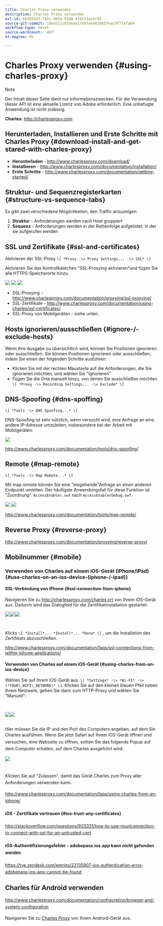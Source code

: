 ```yaml
---
title: Charles Proxy verwenden
description: Charles Proxy verwenden
exl-id: bb38543f-f6bc-4b5a-91b8-41bc51ee4c56
source-git-commit: 19ed211c65deaa1fe97ae462065feac9f77afa64
workflow-type: tm+mt
source-wordcount: '457'
ht-degree: 0%

---
```


# Charles Proxy verwenden {#using-charles-proxy}

>[!NOTE]
>
>Der Inhalt dieser Seite dient nur Informationszwecken. Für die Verwendung dieser API ist eine aktuelle Lizenz von Adobe erforderlich. Eine unbefugte Anwendung ist nicht zulässig.


**Charles:** <http://charlesproxy.com>


## Herunterladen, Installieren und Erste Schritte mit Charles Proxy {#download-install-and-get-stared-with-charles-proxy}

- **Herunterladen** - <http://www.charlesproxy.com/download/>
- **Installieren** - <http://www.charlesproxy.com/documentation/installation/>
- **Erste Schritte** - <http://www.charlesproxy.com/documentation/getting-started/>


## Struktur- und Sequenzregisterkarten {#structure-vs-sequence-tabs}

Es gibt zwei verschiedene Möglichkeiten, den Traffic anzuzeigen:

1. **Struktur** - Anforderungen werden nach Host gruppiert
1. **Sequenz** - Anforderungen werden in der Reihenfolge aufgelistet, in der sie aufgerufen werden


## SSL und Zertifikate {#ssl-and-certificates}

Aktivieren der SSL-Proxy `\[ *Proxy -\> Proxy Settings... -\> SSL* \]`

Aktivieren Sie das Kontrollkästchen &quot;SSL-Proxying aktivieren&quot;und fügen Sie alle HTTPS-Speicherorte hinzu.


![](https://dzf8vqv24eqhg.cloudfront.net/userfiles/258/326/ckfinder/images/ProxySettings.PNG) ![](https://dzf8vqv24eqhg.cloudfront.net/userfiles/258/326/ckfinder/images/SSLSettings.PNG) ![](https://dzf8vqv24eqhg.cloudfront.net/userfiles/258/326/ckfinder/images/AddHttpsLocations.PNG)



- SSL-Proxying - <http://www.charlesproxy.com/documentation/proxying/ssl-proxying/>
- SSL-Zertifikate - <http://www.charlesproxy.com/documentation/using-charles/ssl-certificates/>
- SSL-Proxy von Mobilgeräten - siehe unten.


## Hosts ignorieren/ausschließen {#ignore-/-exclude-hosts}

Wenn Ihre Ausgabe zu übersichtlich wird, können Sie Positionen ignorieren oder ausschließen. Sie können Positionen ignorieren oder ausschließen, indem Sie einen der folgenden Schritte ausführen:

- Klicken Sie mit der rechten Maustaste auf die Anforderungen, die Sie ignorieren möchten, und wählen Sie &quot;Ignorieren&quot;
- Fügen Sie die Orte manuell hinzu, von denen Sie ausschließen möchten `\[ *Proxy -\> Recording Settings... -\> Exclude* \]`


## DNS-Spoofing {#dns-spoffing}

`\[ *Tools -\> DNS Spoofing...* \]`



DNS-Spoofing ist sehr nützlich, wenn versucht wird, eine Anfrage an eine andere IP-Adresse umzuleiten, insbesondere bei der Arbeit mit Mobilgeräten:

![](https://dzf8vqv24eqhg.cloudfront.net/userfiles/258/326/ckfinder/images/DNSSpoofing.PNG)

<http://www.charlesproxy.com/documentation/tools/dns-spoofing/>


## Remote {#map-remote}

`\[ *Tools -\> Map Remote...* \]`



Mit map remote können Sie eine &quot;eingehende&quot;Anfrage an einen anderen Endpunkt umleiten. Der häufigste Anwendungsfall für diese Funktion ist &quot;Zuordnung&quot;. `AccessEnabler.swf` nach `AccessEnablerDebug.swf:`

![](https://dzf8vqv24eqhg.cloudfront.net/userfiles/258/326/ckfinder/images/MapRemote.PNG) ![](https://dzf8vqv24eqhg.cloudfront.net/userfiles/258/326/ckfinder/images/MapRemoteAdd.PNG)

<http://www.charlesproxy.com/documentation/tools/map-remote/>



## Reverse Proxy {#reverse-proxy}

<http://www.charlesproxy.com/documentation/proxying/reverse-proxy/>

## Mobilnummer {#mobile}

### Verwenden von Charles auf einem iOS-Gerät (iPhone/iPad) {#use-charles-on-an-ios-device-(iphone-/-ipad)}

#### SSL-Verbindung von iPhone {#ssl-connection-from-iphone}

Navigieren Sie zu <http://charlesproxy.com/charles.crt> von Ihrem iOS-Gerät aus.  Dadurch wird das Dialogfeld für die Zertifikatinstallation gestartet:

![](https://dzf8vqv24eqhg.cloudfront.net/userfiles/258/326/ckfinder/images/iOSDeviceSSLCertificate1\(1\).PNG)![](https://dzf8vqv24eqhg.cloudfront.net/userfiles/258/326/ckfinder/images/iOSDeviceSSLCertificate2\(1\).PNG)![](https://dzf8vqv24eqhg.cloudfront.net/userfiles/258/326/ckfinder/images/iOSDeviceSSLCertificate3.PNG)

</br>

Klicks `\[ *Install*... *Install*... *Done* \]` , um die Installation des Zertifikats abzuschließen.

<http://www.charlesproxy.com/documentation/faqs/ssl-connections-from-within-iphone-applications/>



#### Verwenden von Charles auf einem iOS-Gerät {#using-charles-from-an-ios-device}

Wählen Sie auf Ihrem iOS-Gerät aus. `\[ *Settings* -\> *Wi-FI* -\> (*YOUR\_WIFI\_NETWORK)* \]`. Klicken Sie auf den kleinen blauen Pfeil neben Ihrem Netzwerk, gehen Sie dann zum HTTP-Proxy und wählen Sie &quot;Manuell&quot;:


</br>

![](https://dzf8vqv24eqhg.cloudfront.net/userfiles/258/326/ckfinder/images/iOSDeviceManualProxy1.png)![](https://dzf8vqv24eqhg.cloudfront.net/userfiles/258/326/ckfinder/images/iOSDeviceManualProxy2.PNG)


</br>
Hier müssen Sie die IP und den Port des Computers angeben, auf dem Sie Charles ausführen. <span style="line-height: 1.6em;">Wenn Sie jetzt Safari auf Ihrem iOS-Gerät öffnen und versuchen, eine Webseite zu öffnen, sollten Sie das folgende Popup auf dem Computer erhalten, auf dem Charles ausgeführt wird:

</br>

![](https://dzf8vqv24eqhg.cloudfront.net/userfiles/258/326/ckfinder/images/iOSDeviceManualProxy3.PNG)

</br>
Klicken Sie auf "Zulassen", damit das Gerät Charles zum Proxy aller Anforderungen verwenden kann.

<http://www.charlesproxy.com/documentation/faqs/using-charles-from-an-iphone/>


#### iOS - Zertifikate vertrauen {#ios-trust-any-certificates}

<http://stackoverflow.com/questions/933331/how-to-use-nsurlconnection-to-connect-with-ssl-for-an-untrusted-cert>

#### iOS-Authentifizierungsfehler - adobepass.ios.app kann nicht gefunden werden

<https://tve.zendesk.com/entries/22135907-ios-authentication-error-adobepass-ios-app-cannot-be-found>


## Charles für Android verwenden

<http://www.charlesproxy.com/documentation/configuration/browser-and-system-configuration>


Navigieren Sie zu [Charles Proxy](http://charlesproxy.com/charles.crt) von Ihrem Android-Gerät aus.
